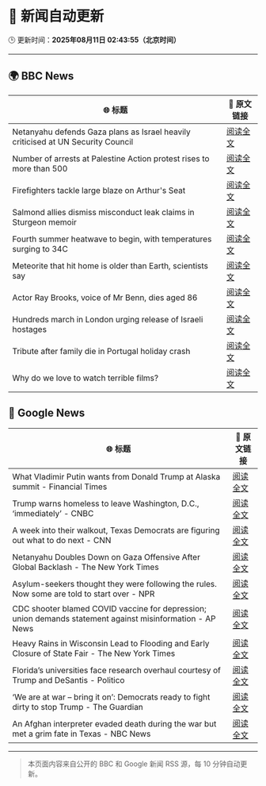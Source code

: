 # 🧠 新闻自动更新

🕒 更新时间：**2025年08月11日 02:43:55（北京时间）**

---

## 🌍 BBC News

| 🌐 标题 | 🔗 原文链接 |
|--------|-------------|
| Netanyahu defends Gaza plans as Israel heavily criticised at UN Security Council | [阅读全文](https://www.bbc.com/news/articles/c5yll33v9gwo?at_medium=RSS&at_campaign=rss) |
| Number of arrests at Palestine Action protest rises to more than 500 | [阅读全文](https://www.bbc.com/news/articles/cqjyyzlwk2go?at_medium=RSS&at_campaign=rss) |
| Firefighters tackle large blaze on Arthur's Seat | [阅读全文](https://www.bbc.com/news/articles/ckg449e1vnpo?at_medium=RSS&at_campaign=rss) |
| Salmond allies dismiss misconduct leak claims in Sturgeon memoir | [阅读全文](https://www.bbc.com/news/articles/c8e11r83p9yo?at_medium=RSS&at_campaign=rss) |
| Fourth summer heatwave to begin, with temperatures surging to 34C | [阅读全文](https://www.bbc.com/weather/articles/czjm4zl20wzo?at_medium=RSS&at_campaign=rss) |
| Meteorite that hit home is older than Earth, scientists say | [阅读全文](https://www.bbc.com/news/articles/cwy003l0pw0o?at_medium=RSS&at_campaign=rss) |
| Actor Ray Brooks, voice of Mr Benn, dies aged 86 | [阅读全文](https://www.bbc.com/news/articles/cp899lyj2m3o?at_medium=RSS&at_campaign=rss) |
| Hundreds march in London urging release of Israeli hostages | [阅读全文](https://www.bbc.com/news/articles/c4g66x4xr6zo?at_medium=RSS&at_campaign=rss) |
| Tribute after family die in Portugal holiday crash | [阅读全文](https://www.bbc.com/news/articles/clyjj35pv77o?at_medium=RSS&at_campaign=rss) |
| Why do we love to watch terrible films? | [阅读全文](https://www.bbc.com/news/articles/cy40e08k1p0o?at_medium=RSS&at_campaign=rss) |

## 📰 Google News

| 🌐 标题 | 🔗 原文链接 |
|--------|-------------|
| What Vladimir Putin wants from Donald Trump at Alaska summit - Financial Times | [阅读全文](https://news.google.com/rss/articles/CBMicEFVX3lxTFB4MEY0aFFEeWNhckJhdW9jVm5nZUFqX20wS2tTRzk4d0YyWElLa3REZHlBVHhoeDR6cXJwSWduQzRGVFV5MS15Z0dOU0dFcXh5NFYxQ29XZ3NrNF9KUXhYV2dKbGVTaGZvUERwM3JZMTg?oc=5) |
| Trump warns homeless to leave Washington, D.C., ‘immediately’ - CNBC | [阅读全文](https://news.google.com/rss/articles/CBMiekFVX3lxTE4tVnB6dlFIdHN0cHVCd3A4NktJeDBqTE1ZTFhUMTR5ZHp3enhsdGxkQ2RxMmluV0d6ZUZVV0l0clhHU2Vab3N1Tk0xNnFpXzE5NUR2MWN6d2QwejJWV0Rqd0VQXzlSMjhCaUdhZ3NURzJOdk9sUWxxR0lR0gF_QVVfeXFMTnk2SlNBNi1oSWJFTHlhTnVxWWNTT1g5Ums4amRyUkRLVTdVMmxFV2g0NmlyNi1va2w1bE8xZHpxSTM0V19PbVZtTkZubU9xc191ZUpwc19xZl9UTllrNlg4ai1tTVN3UFlZWjRtcmtMU004bzhMQUxBMWFVc0tXYw?oc=5) |
| A week into their walkout, Texas Democrats are figuring out what to do next - CNN | [阅读全文](https://news.google.com/rss/articles/CBMicEFVX3lxTE9BNjFhVUxXYndGMFVEX1hDUHZRel8zMUdHQmkyMG9UMjdJcVg1Qm5LY3UxVnZRRV9acHlBT2JhdDRiOUNxbGVpZmltWkFCSlZiU0RWbld1WVh2ZGpjcHF3ZEdGc2NqQ0V1djdoMFE5OGQ?oc=5) |
| Netanyahu Doubles Down on Gaza Offensive After Global Backlash - The New York Times | [阅读全文](https://news.google.com/rss/articles/CBMinAFBVV95cUxOSDFPWWZEUlZVeHhPLWswdy1KU0phSGFvVUhqTVNvZjZVS1ExYk9Hd2pqMXpQbGt4LW5GUFZqN2M3NGs0dlN2aUQzek5uUGxFZlo0NS1nOU5TNUZHdjM5WGlTNUNfWjdCVFFwVUpZdnA0Z1RFaTRQUlB5d0piRVRaR0p1NDFZRExfV05saUZyOTBLZU1Fb2dNTTR3OFI?oc=5) |
| Asylum-seekers thought they were following the rules. Now some are told to start over - NPR | [阅读全文](https://news.google.com/rss/articles/CBMia0FVX3lxTE1XeHMta3BETHowc0x1SGg0cUVUVnVHamZRYXd6Wmdia19xeUdXcmN6VlQwLWxoZmtQYkIyLXh3UmlSOFNyVURibkRXLTFzVWM2U1NDS0tQd3JXZlBzYnFrVGtuWnYtOXlKREJV?oc=5) |
| CDC shooter blamed COVID vaccine for depression; union demands statement against misinformation - AP News | [阅读全文](https://news.google.com/rss/articles/CBMiqgFBVV95cUxOZVpFNU0wZk1IR1ptclpQa1ZYWkZBcW9xLTFvNTkyUTY3RDUyRmwwTEtOc3dLTmNKS3YtTi1pOXA0MnRsSjZKdDFDU3NNZldWSXR2SHc0UzgySWdLTUlKekJrbE1iWDZzOWRxSnVSUlRoYnMwX1M0WjgtbV8yOEFzRWNGd2pUdC1JSnVKNGZkdjNyOGgyWjBjSF94UF9QLTRlM1lPVUx0b1FOZw?oc=5) |
| Heavy Rains in Wisconsin Lead to Flooding and Early Closure of State Fair - The New York Times | [阅读全文](https://news.google.com/rss/articles/CBMiekFVX3lxTE5aMXlObmNBRGhRd1g1bnR1Q184UW5oTmgyZkhDeHhwM0ZFWnVvc253LXE4Q0lFRDh3alJRMVhtcFh3NE5HM3BORjBRYjdFR3lsdTNzNFk0U0F1V18tOUhhbGswbkdmMmhzMWlnZW84cWVxWDgyRVhBalpB?oc=5) |
| Florida’s universities face research overhaul courtesy of Trump and DeSantis - Politico | [阅读全文](https://news.google.com/rss/articles/CBMiwwFBVV95cUxOcW5IR0FkelFXemdTVkhMd2p3UXRKcXF1WFE0aE9TRGdud2pQN19Od2lvdkF5Vm5OaUF0ZXhWZHl6MEJ0aGZKT0p3bXFzcjF5WWZYS2p2a3VPemh6YmZOeDUtTF85c19CaUo5eGRaMkNlVlRPcFh4ZnN2TE5BdnFZdExkTUtTeEJOR1U0RGQtbDNmNWJFdGhpenBDTzFMcU1TQXNGRDdVSUZ6ZF9ueWhGUmVQRnZROURJRzVDRjNmUkZweUE?oc=5) |
| ‘We are at war – bring it on’: Democrats ready to fight dirty to stop Trump - The Guardian | [阅读全文](https://news.google.com/rss/articles/CBMijwFBVV95cUxOVmhWQ2kzNVFkV2ZEaEFtQlFlY295ODQweEtkc3BMY2hNSWFKcWRuVmJzd3BMd0JRVnN4YlA5VFNkZjh2TDhnRU0tb1k5NGU1ejdyZVhUMnE5OUk4Vl8yV3FIVHVUNlNQVGQ5MHEyVWZxNUJ0Y2N0V21JWXItaHFjT2lReTAzakd6dm50TTNwcw?oc=5) |
| An Afghan interpreter evaded death during the war but met a grim fate in Texas - NBC News | [阅读全文](https://news.google.com/rss/articles/CBMipgFBVV95cUxOT3JjUHN1S3ZtaTBndlQxd25HdjE0M1JVMFJ1N0lYdmdzZmRSNVFXcDhEMDVCcEtYdkFQc0R0dGdaTjAydmhuenM5aTFPdlAzcVRCZGp4WUd5Q2FfTERaWEZEc2dkelpYc3lDUG5GbWRoTVBaUkdXMUJrNXRGRFpPd2hGTGFJRGhIMHY4TFZxQ0dQc3VjUXdMRkdob2NVSUhUMjk0Y2lR0gFWQVVfeXFMUGVRdzFaMEZ6RHZINVhNaVAyUllZdG9KQlhWaDJwWmVLR2VHc0JsZHpfQW5wZlpKeUp3TEp4NzEwVDM4RVRZdzVWSC1mSWlMcE43R210ekE?oc=5) |

---
> 本页面内容来自公开的 BBC 和 Google 新闻 RSS 源，每 10 分钟自动更新。